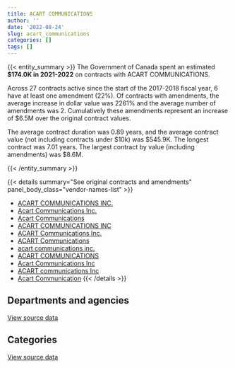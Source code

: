 ```yaml
---
title: ACART COMMUNICATIONS
author: ''
date: '2022-08-24'
slug: acart_communications
categories: []
tags: []
---
```


<script src="/rmarkdown-libs/htmlwidgets/htmlwidgets.js"></script>
<link href="/rmarkdown-libs/datatables-css/datatables-crosstalk.css" rel="stylesheet" />
<script src="/rmarkdown-libs/datatables-binding/datatables.js"></script>
<script src="/rmarkdown-libs/jquery/jquery-3.6.0.min.js"></script>
<link href="/rmarkdown-libs/dt-core-bootstrap/css/dataTables.bootstrap.min.css" rel="stylesheet" />
<link href="/rmarkdown-libs/dt-core-bootstrap/css/dataTables.bootstrap.extra.css" rel="stylesheet" />
<script src="/rmarkdown-libs/dt-core-bootstrap/js/jquery.dataTables.min.js"></script>
<script src="/rmarkdown-libs/dt-core-bootstrap/js/dataTables.bootstrap.min.js"></script>
<link href="/rmarkdown-libs/crosstalk/css/crosstalk.min.css" rel="stylesheet" />
<script src="/rmarkdown-libs/crosstalk/js/crosstalk.min.js"></script>
<script src="/rmarkdown-libs/htmlwidgets/htmlwidgets.js"></script>
<link href="/rmarkdown-libs/datatables-css/datatables-crosstalk.css" rel="stylesheet" />
<script src="/rmarkdown-libs/datatables-binding/datatables.js"></script>
<script src="/rmarkdown-libs/jquery/jquery-3.6.0.min.js"></script>
<link href="/rmarkdown-libs/dt-core-bootstrap/css/dataTables.bootstrap.min.css" rel="stylesheet" />
<link href="/rmarkdown-libs/dt-core-bootstrap/css/dataTables.bootstrap.extra.css" rel="stylesheet" />
<script src="/rmarkdown-libs/dt-core-bootstrap/js/jquery.dataTables.min.js"></script>
<script src="/rmarkdown-libs/dt-core-bootstrap/js/dataTables.bootstrap.min.js"></script>
<link href="/rmarkdown-libs/crosstalk/css/crosstalk.min.css" rel="stylesheet" />
<script src="/rmarkdown-libs/crosstalk/js/crosstalk.min.js"></script>

{{< entity_summary >}}
The Government of Canada spent an estimated **\$174.0K in 2021-2022** on contracts with ACART COMMUNICATIONS.

Across 27 contracts active since the start of the 2017-2018 fiscal year, 6 have at least one amendment (22%). Of contracts with amendments, the average increase in dollar value was 2261% and the average number of amendments was 2. Cumulatively these amendments represent an increase of \$6.5M over the original contract values.

The average contract duration was 0.89 years, and the average contract value (not including contracts under \$10k) was \$545.9K. The longest contract was 7.01 years. The largest contract by value (including amendments) was \$8.6M.

{{< /entity_summary >}}

{{< details summary="See original contracts and amendments" panel_body_class="vendor-names-list" >}}
- [ACART COMMUNICATIONS INC.](https://search.open.canada.ca/en/ct/?sort=contract_value_f%20desc&page=1&search_text=%22ACART%20COMMUNICATIONS%20INC.%22)
- [Acart Communications Inc.](https://search.open.canada.ca/en/ct/?sort=contract_value_f%20desc&page=1&search_text=%22Acart%20Communications%20Inc.%22)
- [Acart Communications](https://search.open.canada.ca/en/ct/?sort=contract_value_f%20desc&page=1&search_text=%22Acart%20Communications%22)
- [ACART COMMUNICATIONS INC](https://search.open.canada.ca/en/ct/?sort=contract_value_f%20desc&page=1&search_text=%22ACART%20COMMUNICATIONS%20INC%22)
- [ACART Communications Inc.](https://search.open.canada.ca/en/ct/?sort=contract_value_f%20desc&page=1&search_text=%22ACART%20Communications%20Inc.%22)
- [ACART Communications](https://search.open.canada.ca/en/ct/?sort=contract_value_f%20desc&page=1&search_text=%22ACART%20Communications%22)
- [acart communications inc.](https://search.open.canada.ca/en/ct/?sort=contract_value_f%20desc&page=1&search_text=%22acart%20communications%20inc.%22)
- [ACART COMMUNICATIONS](https://search.open.canada.ca/en/ct/?sort=contract_value_f%20desc&page=1&search_text=%22ACART%20COMMUNICATIONS%22)
- [Acart Communications Inc](https://search.open.canada.ca/en/ct/?sort=contract_value_f%20desc&page=1&search_text=%22Acart%20Communications%20Inc%22)
- [ACART communications Inc](https://search.open.canada.ca/en/ct/?sort=contract_value_f%20desc&page=1&search_text=%22ACART%20communications%20Inc%22)
- [Acart Communication](https://search.open.canada.ca/en/ct/?sort=contract_value_f%20desc&page=1&search_text=%22Acart%20Communication%22)
{{< /details >}}

## Departments and agencies

<div id="htmlwidget-1" style="width:100%;height:auto;" class="datatables html-widget"></div>
<script type="application/json" data-for="htmlwidget-1">{"x":{"style":"bootstrap","filter":"none","vertical":false,"data":[["<a href=\"/departments/cic/\">Immigration, Refugees and Citizenship Canada<\/a>","<a href=\"/departments/ec/\">Environment and Climate Change Canada<\/a>","<a href=\"/departments/elections/\">Elections Canada<\/a>","<a href=\"/departments/esdc-edsc/\">Employment and Social Development Canada<\/a>","<a href=\"/departments/ic/\">Innovation, Science and Economic Development Canada<\/a>","<a href=\"/departments/nrcan-rncan/\">Natural Resources Canada<\/a>","<a href=\"/departments/opc-cpvp/\">Office of the Privacy Commissioner of Canada<\/a>","<a href=\"/departments/ps-sp/\">Public Safety Canada<\/a>","<a href=\"/departments/pwgsc-tpsgc/\">Public Services and Procurement Canada<\/a>","<a href=\"/departments/rcmp-grc/\">Royal Canadian Mounted Police<\/a>"],[null,218516.64,1636826.55,null,null,13528.7,24577.5,1113596.9,145125.9,76840],[null,101454.16,1229446.12,null,null,null,null,351626.72,37143.52,null],[284986,null,923764.16,null,null,null,null,null,47606.48,null],[null,null,null,149982.54,10500.55,null,null,null,13532.88,null]],"container":"<table class=\"table table-striped table-hover row-border order-column display\">\n  <thead>\n    <tr>\n      <th>Department<\/th>\n      <th>2018-2019<\/th>\n      <th>2019-2020<\/th>\n      <th>2020-2021<\/th>\n      <th>2021-2022<\/th>\n    <\/tr>\n  <\/thead>\n<\/table>","options":{"order":[[4,"desc"]],"pageLength":10,"autoWidth":true,"columnDefs":[{"targets":1,"render":"function(data, type, row, meta) {\n    return type !== 'display' ? data : DTWidget.formatCurrency(data, \"$\", 2, 3, \",\", \".\", true, null);\n  }"},{"targets":2,"render":"function(data, type, row, meta) {\n    return type !== 'display' ? data : DTWidget.formatCurrency(data, \"$\", 2, 3, \",\", \".\", true, null);\n  }"},{"targets":3,"render":"function(data, type, row, meta) {\n    return type !== 'display' ? data : DTWidget.formatCurrency(data, \"$\", 2, 3, \",\", \".\", true, null);\n  }"},{"targets":4,"render":"function(data, type, row, meta) {\n    return type !== 'display' ? data : DTWidget.formatCurrency(data, \"$\", 2, 3, \",\", \".\", true, null);\n  }"},{"width":"16%","targets":[1,2,3,4]},{"className":"dt-right","targets":[1,2,3,4]}],"orderClasses":false}},"evals":["options.columnDefs.0.render","options.columnDefs.1.render","options.columnDefs.2.render","options.columnDefs.3.render"],"jsHooks":[]}</script>
<p class="text-right">
<a href="https://github.com/GoC-Spending/contracts-data/tree/main/data/out/vendors/acart_communications/summary_by_fiscal_year_by_department.csv" class="source-data-link btn btn-link">View source data</a>
</p>

## Categories

<div id="htmlwidget-2" style="width:100%;height:auto;" class="datatables html-widget"></div>
<script type="application/json" data-for="htmlwidget-2">{"x":{"style":"bootstrap","filter":"none","vertical":false,"data":[["<a href=\"/categories/2_professional_services/\">Professional services<\/a>"],[3229012.2],[1719670.51],[1256356.64],[174015.96]],"container":"<table class=\"table table-striped table-hover row-border order-column display\">\n  <thead>\n    <tr>\n      <th>Category<\/th>\n      <th>2018-2019<\/th>\n      <th>2019-2020<\/th>\n      <th>2020-2021<\/th>\n      <th>2021-2022<\/th>\n    <\/tr>\n  <\/thead>\n<\/table>","options":{"order":[[4,"desc"]],"dom":"t","pageLength":30,"autoWidth":true,"columnDefs":[{"targets":1,"render":"function(data, type, row, meta) {\n    return type !== 'display' ? data : DTWidget.formatCurrency(data, \"$\", 2, 3, \",\", \".\", true, null);\n  }"},{"targets":2,"render":"function(data, type, row, meta) {\n    return type !== 'display' ? data : DTWidget.formatCurrency(data, \"$\", 2, 3, \",\", \".\", true, null);\n  }"},{"targets":3,"render":"function(data, type, row, meta) {\n    return type !== 'display' ? data : DTWidget.formatCurrency(data, \"$\", 2, 3, \",\", \".\", true, null);\n  }"},{"targets":4,"render":"function(data, type, row, meta) {\n    return type !== 'display' ? data : DTWidget.formatCurrency(data, \"$\", 2, 3, \",\", \".\", true, null);\n  }"},{"width":"16%","targets":[1,2,3,4]},{"className":"dt-right","targets":[1,2,3,4]}],"orderClasses":false,"lengthMenu":[10,25,30,50,100]}},"evals":["options.columnDefs.0.render","options.columnDefs.1.render","options.columnDefs.2.render","options.columnDefs.3.render"],"jsHooks":[]}</script>
<p class="text-right">
<a href="https://github.com/GoC-Spending/contracts-data/tree/main/data/out/vendors/acart_communications/summary_by_fiscal_year_by_category.csv" class="source-data-link btn btn-link">View source data</a>
</p>
